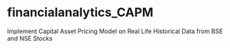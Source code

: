 # financialanalytics_CAPM

Implement Capital Asset Pricing Model on Real Life Historical Data from BSE and NSE Stocks

